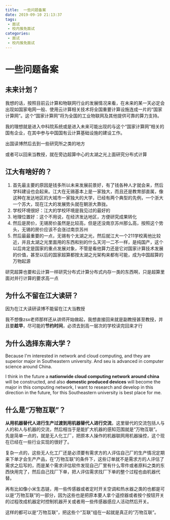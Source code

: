 ```yaml
---
title:  一些问题备案
date: 2019-09-10 21:13:37
tags: 
 - 面试
 - 校内推免面试
categories: 
 - 面试
 - 校内推免面试
---
```

# 一些问题备案

## 未来计划？

我想的话，按照目前云计算和物联网行业的发展情况来看，在未来的某一天必定会出现如国家电网一般、使用云计算相关技术将全国重要计算设施连成一片的“国家计算网”。这个“国家计算网”将为全国的工业物联网及其他提供可靠的算力支持。

我的理想就是进入中科院系统或是进入未来可能出现的与这个“国家计算网”相关的国有企业，在其中参与中国国有云计算基础设施的建设工作。

出国读博然后去到一些研究所之类的地方

或者可以回来当教授，就在旁边超算中心的太湖之光上面研究分布式计算

## 江大有啥好的？

1. 首先最主要的原因是钱多所以未来发展前景好，有了钱各种人才就会来，然后学科建设也会起来。江大在无锡基本上是一家独大，而且还是教育部直属，像这种在发达地区的大城市一家独大的大学，已经有两个典型的先例，一个浙大一个苏大，现在江大的发展势头就在朝浙大靠拢。
2. 学校环境很好：江大的学校环境是我见过的最好的
3. 地理位置好：这个不用说，在经济发达地区，方便研究成果转化
4. 然后是房价，无锡房价虽然是比较高，但是还没南京苏州那么高，按照这个势头，无锡的房价应该不会涨过南京苏州
5. 然后最最重要的一点，无锡有个太湖之光，然后就江大一个211学校离他比较近，并且太湖之光里面用的东西和别的什么天河一二不一样，是纯国产，这个以后肯定是国家的重点发展对象，不管是看他算力还是它对国家计算技术发展的价值，甚至以后的国家超算都按太湖之光架构来都有可能，成为中国超算的万物起源

研究超算也要和云计算一样研究分布式计算分布式内存一类的东西啊，只是超算里面对并行计算的要求高一点

## 为什么不留在江大读研？

因为在江大读研读博不能留在江大当教授

我不想像zsx老师那样还从讲师开始做起，我想直接回来就是副教授甚至教授，并且要**趁早**，尽可能的**节约时间**，必须去到高一层次的学校读完回来才行

## 为什么选择东南大学？

Because I'm interested in network and cloud computing, and they are superior major in Southeastern university. And seu is advanced in computer science around China.

I think in the future a **nationwide cloud computing network around china** will be constructed, and also **domestic produced devices** will become the major in this computing network, I want to research and develop in this direction in the future, for this Southeastern university is best place for me.

## 什么是“万物互联”？

**从用机器替代人进行生产过渡到用机器替代人进行交流**，这里替代的交流包括人与人的和人与机器的交流，然后相当于是能扩大机器的感知范围就是“万物互联”。
先是简单一点的，就是无人化工厂，把原本人操作的机器联网用机器操控，这个现在已经在一些行业实现的很好了。

复杂一点的，这些无人化工厂还是必须要有需求方的人评估自己厂的生产情况定期来下单才会生产产品，在“万物互联”的条件下，这些订单就不是需求方的人评估了需求之后写的，而是某个需求评估软件发现自己厂里有什么零件或者原料之类的东西快用完了，然后自己找厂下单，把人评估需求找厂下单的整个过程也由机器代替。

再有比如像小米生态链，用一些传感器或者定时开关空调和热水器之类的也都是可以是“万物互联”的一部分，因为这些也是把原本要人拿个遥控器或者按个按钮开关的过程改成机器定时控制机器开关或者用一些传感器感应人活动然后开关。

这样的都可以是“万物互联”，把这些个“互联”组在一起就是真正的“万物互联”。
